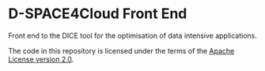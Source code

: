 # D-SPACE4Cloud Front End

Front end to the DICE tool for the optimisation of data
intensive applications.

The code in this repository is licensed under the terms of the
[Apache License version 2.0](http://www.apache.org/licenses/LICENSE-2.0).
